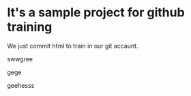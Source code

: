 # It's a sample project for github training


We just commit html to train in our git accaunt.

swwgree

gege

geehesss